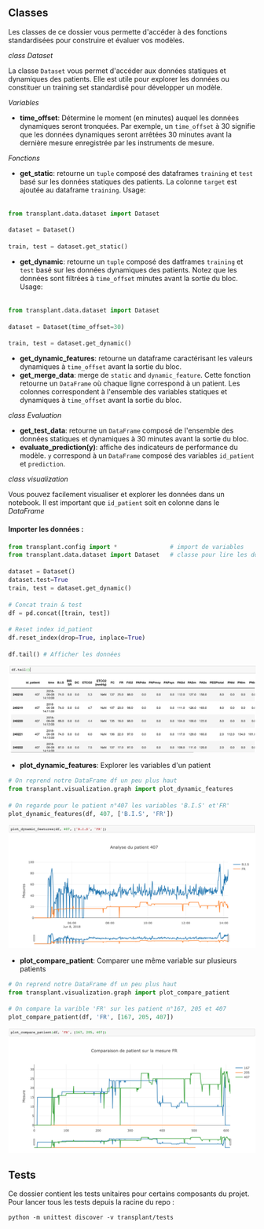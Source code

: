 ## Classes

Les classes de ce dossier vous permette d'accéder à des fonctions standardisées pour construire et évaluer vos modèles.

_class_ *Dataset*

La classe `Dataset` vous permet d'accéder aux données statiques et dynamiques des patients. Elle est utile pour explorer les données ou constituer un training set standardisé pour développer un modèle.

_Variables_

- **time_offset**: Détermine le moment (en minutes) auquel les données dynamiques seront tronquées. Par exemple, un `time_offset` à 30 signifie que les données dynamiques seront arrêtées 30 minutes avant la dernière mesure enregistrée par les instruments de mesure.

_Fonctions_

  - **get_static**: retourne un `tuple` composé des dataframes `training` et `test` basé sur les données statiques des patients. La colonne `target` est  ajoutée au dataframe `training`. Usage:

  ```python

  from transplant.data.dataset import Dataset

  dataset = Dataset()

  train, test = dataset.get_static()

  ```

  - **get_dynamic**: retourne un `tuple` composé des datframes `training` et `test` basé sur les données  dynamiques des patients. Notez que les données sont filtrées à `time_offset` minutes avant la sortie du bloc. Usage:

  ```python

  from transplant.data.dataset import Dataset

  dataset = Dataset(time_offset=30)

  train, test = dataset.get_dynamic()

  ```

  - **get_dynamic_features**: retourne un dataframe caractérisant les valeurs dynamiques à `time_offset` avant la sortie du bloc.
  - **get_merge_data**: merge de `static` and `dynamic_feature`. Cette fonction retourne un `DataFrame` où chaque ligne correspond à un patient. Les colonnes correspondent à l'ensemble des variables statiques et dynamiques à `time_offset` avant la sortie du bloc.

_class_ *Evaluation*

  - **get_test_data**: retourne un `DataFrame` composé de l'ensemble des données statiques et dynamiques à 30 minutes avant la sortie du bloc.
  - **evaluate_prediction(y)**: affiche des indicateurs de performance du modèle. `y` correspond à un `DataFrame` composé des variables `id_patient` et `prediction`.


_class_ *visualization*

Vous pouvez facilement visualiser et explorer les données dans un notebook. Il est important que `id_patient` soit en colonne dans le *DataFrame*

#### Importer les données :

```python
from transplant.config import *               # import de variables
from transplant.data.dataset import Dataset   # classe pour lire les données

dataset = Dataset()
dataset.test=True
train, test = dataset.get_dynamic()

# Concat train & test
df = pd.concat([train, test])

# Reset index id_patient
df.reset_index(drop=True, inplace=True)

df.tail() # Afficher les données
```
![ECMO](../docs/images/afficher_data.png)

  - **plot_dynamic_features**: Explorer les variables d'un patient

```python
# On reprend notre DataFrame df un peu plus haut
from transplant.visualization.graph import plot_dynamic_features

# On regarde pour le patient n°407 les variables 'B.I.S' et'FR'
plot_dynamic_features(df, 407, ['B.I.S', 'FR'])
```

![ECMO](../docs/images/plot_dynamic_features.png)

- **plot_compare_patient**: Comparer une même variable sur plusieurs patients

```python
# On reprend notre DataFrame df un peu plus haut
from transplant.visualization.graph import plot_compare_patient

# On compare la varible 'FR' sur les patient n°167, 205 et 407
plot_compare_patient(df, 'FR', [167, 205, 407])
```

![ECMO](../docs/images/plot_compare_patient.png)

## Tests

Ce dossier contient les tests unitaires pour certains composants du projet. Pour lancer tous les tests depuis la racine du repo :

```
python -m unittest discover -v transplant/tests
```
